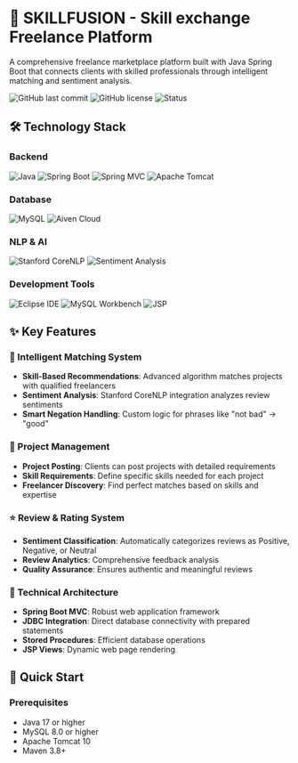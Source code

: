 # 🚀 SKILLFUSION - Skill exchange Freelance Platform



A comprehensive freelance marketplace platform built with Java Spring Boot that connects clients with skilled professionals through intelligent matching and sentiment analysis.

![GitHub last commit](https://img.shields.io/github/last-commit/Vinit-Sahare-Dev/SKILLFUSION?color=green&style=flat)
![GitHub license](https://img.shields.io/github/license/Vinit-Sahare-Dev/SKILLFUSION?style=flat)
![Status](https://img.shields.io/badge/Status-In%20Development-yellow?style=flat)

## 🛠️ Technology Stack

### Backend
![Java](https://img.shields.io/badge/Java-17-ED8B00?style=for-the-badge&logo=openjdk&logoColor=white)
![Spring Boot](https://img.shields.io/badge/Spring_Boot-3.1.0-6DB33F?style=for-the-badge&logo=springboot&logoColor=white)
![Spring MVC](https://img.shields.io/badge/Spring_MVC-6.0.0-6DB33F?style=for-the-badge&logo=spring&logoColor=white)
![Apache Tomcat](https://img.shields.io/badge/Apache_Tomcat-10.0-F8DC75?style=for-the-badge&logo=apachetomcat&logoColor=black)

### Database
![MySQL](https://img.shields.io/badge/MySQL-8.0-4479A1?style=for-the-badge&logo=mysql&logoColor=white)
![Aiven Cloud](https://img.shields.io/badge/Aiven_Cloud-Managed-FF6C37?style=for-the-badge&logo=aiven&logoColor=white)

### NLP & AI
![Stanford CoreNLP](https://img.shields.io/badge/Stanford_CoreNLP-4.5.0-8E0000?style=for-the-badge&logo=stanford&logoColor=white)
![Sentiment Analysis](https://img.shields.io/badge/Sentiment_Analysis-Integrated-10B981?style=for-the-badge)

### Development Tools
![Eclipse IDE](https://img.shields.io/badge/Eclipse-2024--06-2C2255?style=for-the-badge&logo=eclipse&logoColor=white)
![MySQL Workbench](https://img.shields.io/badge/MySQL_Workbench-8.0-4479A1?style=for-the-badge&logo=mysql&logoColor=white)
![JSP](https://img.shields.io/badge/JSP-Jakarta_EE-007396?style=for-the-badge&logo=java&logoColor=white)

## ✨ Key Features

### 🤖 Intelligent Matching System
- **Skill-Based Recommendations**: Advanced algorithm matches projects with qualified freelancers
- **Sentiment Analysis**: Stanford CoreNLP integration analyzes review sentiments
- **Smart Negation Handling**: Custom logic for phrases like "not bad" → "good"

### 💼 Project Management
- **Project Posting**: Clients can post projects with detailed requirements
- **Skill Requirements**: Define specific skills needed for each project
- **Freelancer Discovery**: Find perfect matches based on skills and expertise

### ⭐ Review & Rating System
- **Sentiment Classification**: Automatically categorizes reviews as Positive, Negative, or Neutral
- **Review Analytics**: Comprehensive feedback analysis
- **Quality Assurance**: Ensures authentic and meaningful reviews

### 🔧 Technical Architecture
- **Spring Boot MVC**: Robust web application framework
- **JDBC Integration**: Direct database connectivity with prepared statements
- **Stored Procedures**: Efficient database operations
- **JSP Views**: Dynamic web page rendering


## 🚀 Quick Start

### Prerequisites
- Java 17 or higher
- MySQL 8.0 or higher
- Apache Tomcat 10
- Maven 3.8+



